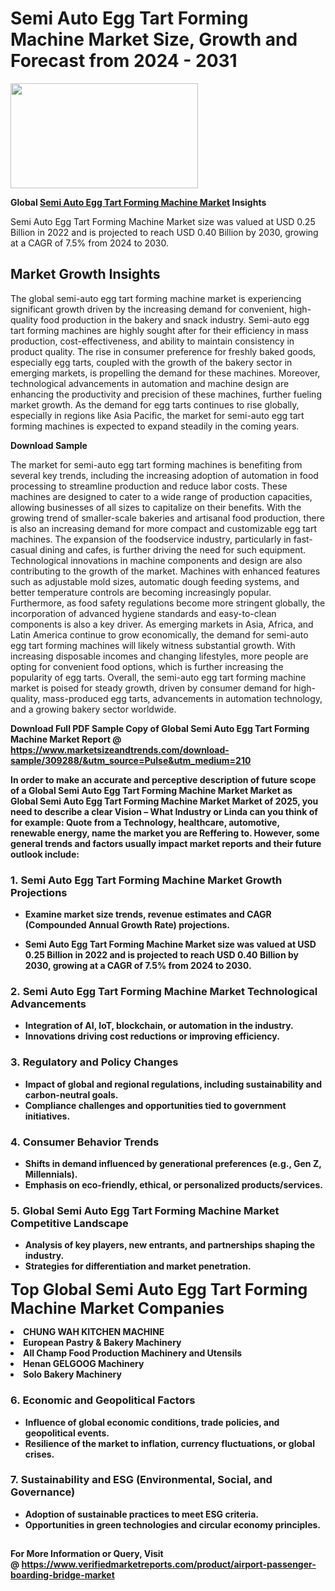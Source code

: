 <H1>Semi Auto Egg Tart Forming Machine Market Size, Growth and Forecast from 2024 - 2031</H1><img class="aligncenter size-medium wp-image-584254" src="https://thirdeyenews.in/wp-content/uploads/2024/09/Global-Market-Research-300x168.jpeg" alt="" width="300" height="168" /><p><strong>Global&nbsp;<a href="https://www.marketsizeandtrends.com/download-sample/309288/&amp;utm_source=Pulse&amp;utm_medium=210">Semi Auto Egg Tart Forming Machine Market</a> Insights</strong></p><p>Semi Auto Egg Tart Forming Machine Market size was valued at USD 0.25 Billion in 2022 and is projected to reach USD 0.40 Billion by 2030, growing at a CAGR of 7.5% from 2024 to 2030.</p><p><h2>Market Growth Insights</h2> <p>The global semi-auto egg tart forming machine market is experiencing significant growth driven by the increasing demand for convenient, high-quality food production in the bakery and snack industry. Semi-auto egg tart forming machines are highly sought after for their efficiency in mass production, cost-effectiveness, and ability to maintain consistency in product quality. The rise in consumer preference for freshly baked goods, especially egg tarts, coupled with the growth of the bakery sector in emerging markets, is propelling the demand for these machines. Moreover, technological advancements in automation and machine design are enhancing the productivity and precision of these machines, further fueling market growth. As the demand for egg tarts continues to rise globally, especially in regions like Asia Pacific, the market for semi-auto egg tart forming machines is expected to expand steadily in the coming years.</p> <p><strong>Download Sample</strong></p> <p>The market for semi-auto egg tart forming machines is benefiting from several key trends, including the increasing adoption of automation in food processing to streamline production and reduce labor costs. These machines are designed to cater to a wide range of production capacities, allowing businesses of all sizes to capitalize on their benefits. With the growing trend of smaller-scale bakeries and artisanal food production, there is also an increasing demand for more compact and customizable egg tart machines. The expansion of the foodservice industry, particularly in fast-casual dining and cafes, is further driving the need for such equipment. Technological innovations in machine components and design are also contributing to the growth of the market. Machines with enhanced features such as adjustable mold sizes, automatic dough feeding systems, and better temperature controls are becoming increasingly popular. Furthermore, as food safety regulations become more stringent globally, the incorporation of advanced hygiene standards and easy-to-clean components is also a key driver. As emerging markets in Asia, Africa, and Latin America continue to grow economically, the demand for semi-auto egg tart forming machines will likely witness substantial growth. With increasing disposable incomes and changing lifestyles, more people are opting for convenient food options, which is further increasing the popularity of egg tarts. Overall, the semi-auto egg tart forming machine market is poised for steady growth, driven by consumer demand for high-quality, mass-produced egg tarts, advancements in automation technology, and a growing bakery sector worldwide.</p> <p><strong></p><p><span class=""><strong>Download Full PDF Sample Copy of Global Semi Auto Egg Tart Forming Machine Market Report</strong> @ <a href="https://www.marketsizeandtrends.com/download-sample/309288/&amp;utm_source=Pulse&amp;utm_medium=210" target="_blank">https://www.marketsizeandtrends.com/download-sample/309288/&amp;utm_source=Pulse&amp;utm_medium=210</a></span></p><p>In order to make an accurate and perceptive description of future scope of a Global&nbsp;Semi Auto Egg Tart Forming Machine Market Market as Global&nbsp;Semi Auto Egg Tart Forming Machine Market Market of 2025, you need to describe a clear Vision &ndash; What Industry or Linda can you think of for example: Quote from a Technology, healthcare, automotive, renewable energy, name the market you are Reffering to. However, some general trends and factors usually impact market reports and their future outlook include:</p><h3>1.&nbsp;<strong>Semi Auto Egg Tart Forming Machine Market Growth Projections</strong></h3><ul><li>Examine market size trends, revenue estimates and CAGR (Compounded Annual Growth Rate) projections.</li><li><p>Semi Auto Egg Tart Forming Machine Market size was valued at USD 0.25 Billion in 2022 and is projected to reach USD 0.40 Billion by 2030, growing at a CAGR of 7.5% from 2024 to 2030.</p></li></ul><h3>2.&nbsp;<strong>Semi Auto Egg Tart Forming Machine Market Technological Advancements</strong></h3><ul><li>Integration of AI, IoT, blockchain, or automation in the industry.</li><li>Innovations driving cost reductions or improving efficiency.</li></ul><h3>3.&nbsp;<strong>Regulatory and Policy Changes</strong></h3><ul><li>Impact of global and regional regulations, including sustainability and carbon-neutral goals.</li><li>Compliance challenges and opportunities tied to government initiatives.</li></ul><h3>4.&nbsp;<strong>Consumer Behavior Trends</strong></h3><ul><li>Shifts in demand influenced by generational preferences (e.g., Gen Z, Millennials).</li><li>Emphasis on eco-friendly, ethical, or personalized products/services.</li></ul><h3>5.&nbsp;<strong>Global Semi Auto Egg Tart Forming Machine Market Competitive Landscape</strong></h3><ul><li>Analysis of key players, new entrants, and partnerships shaping the industry.</li><li>Strategies for differentiation and market penetration.</li></ul><p data-pm-slice="1 1 []"><span style="color: inherit; font-family: inherit; font-size: 25px;">Top Global Semi Auto Egg Tart Forming Machine Market Companies</span></p><div class="" data-test-id=""><p><li>CHUNG WAH KITCHEN MACHINE</li><li> European Pastry & Bakery Machinery</li><li> All Champ Food Production Machinery and Utensils</li><li> Henan GELGOOG Machinery</li><li> Solo Bakery Machinery</li></p></div><h3>6.&nbsp;<strong>Economic and Geopolitical Factors</strong></h3><ul><li>Influence of global economic conditions, trade policies, and geopolitical events.</li><li>Resilience of the market to inflation, currency fluctuations, or global crises.</li></ul><h3>7.&nbsp;<strong>Sustainability and ESG (Environmental, Social, and Governance)</strong></h3><ul><li>Adoption of sustainable practices to meet ESG criteria.</li><li>Opportunities in green technologies and circular economy principles.</li></ul><h2><strong style="font-size: 14px;">For More Information or Query, Visit @&nbsp;</strong><a style="background-color: #ffffff; font-size: 14px;" href="https://www.marketsizeandtrends.com/report/semi-auto-egg-tart-forming-machine-market/" target="_blank">https://www.verifiedmarketreports.com/product/airport-passenger-boarding-bridge-market</a></h2>
